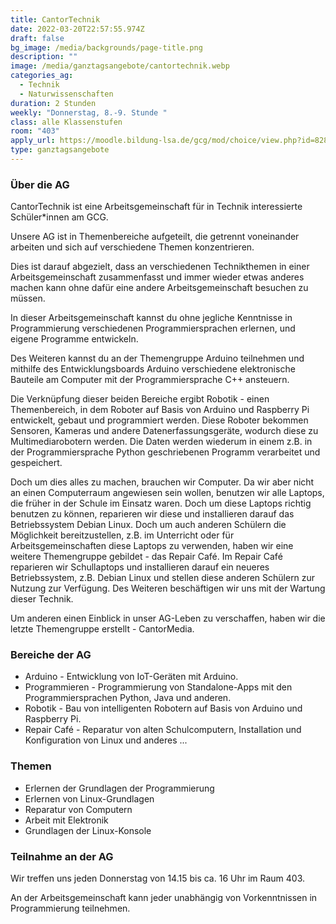 ```yaml
---
title: CantorTechnik
date: 2022-03-20T22:57:55.974Z
draft: false
bg_image: /media/backgrounds/page-title.png
description: ""
image: /media/ganztagsangebote/cantortechnik.webp
categories_ag:
  - Technik
  - Naturwissenschaften
duration: 2 Stunden
weekly: "Donnerstag, 8.-9. Stunde "
class: alle Klassenstufen
room: "403"
apply_url: https://moodle.bildung-lsa.de/gcg/mod/choice/view.php?id=828
type: ganztagsangebote
---
```

### Über die AG

CantorTechnik ist eine Arbeitsgemeinschaft für in Technik interessierte Schüler*innen am GCG.

Unsere AG ist in Themenbereiche aufgeteilt, die getrennt voneinander arbeiten und sich auf verschiedene Themen konzentrieren.

Dies ist darauf abgezielt, dass an verschiedenen Technikthemen in einer Arbeitsgemeinschaft zusammenfasst und immer wieder etwas anderes machen kann ohne dafür eine andere Arbeitsgemeinschaft besuchen zu müssen.

In dieser Arbeitsgemeinschaft kannst du ohne jegliche Kenntnisse in Programmierung verschiedenen Programmiersprachen erlernen, und eigene Programme entwickeln.

Des Weiteren kannst du an der Themengruppe Arduino teilnehmen und mithilfe des Entwicklungsboards Arduino verschiedene elektronische Bauteile am Computer mit der Programmiersprache C++ ansteuern.

Die Verknüpfung dieser beiden Bereiche ergibt Robotik - einen Themenbereich, in dem Roboter auf Basis von Arduino und Raspberry Pi entwickelt, gebaut und programmiert werden. Diese Roboter bekommen Sensoren, Kameras und andere Datenerfassungsgeräte, wodurch diese zu Multimediarobotern werden. Die Daten werden wiederum in einem z.B. in der Programmiersprache Python geschriebenen Programm verarbeitet und gespeichert.

Doch um dies alles zu machen, brauchen wir Computer. Da wir aber nicht an einen Computerraum angewiesen sein wollen, benutzen wir alle Laptops, die früher in der Schule im Einsatz waren. Doch um diese Laptops richtig benutzen zu können, reparieren wir diese und installieren darauf das Betriebssystem Debian Linux. Doch um auch anderen Schülern die Möglichkeit bereitzustellen, z.B. im Unterricht oder für Arbeitsgemeinschaften diese Laptops zu verwenden, haben wir eine weitere Themengruppe gebildet - das Repair Café. Im Repair Café reparieren wir Schullaptops und installieren darauf ein neueres Betriebssystem, z.B. Debian Linux und stellen diese anderen Schülern zur Nutzung zur Verfügung. Des Weiteren beschäftigen wir uns mit der Wartung dieser Technik.

Um anderen einen Einblick in unser AG-Leben zu verschaffen, haben wir die letzte Themengruppe erstellt - CantorMedia.

### Bereiche der AG

- Arduino - Entwicklung von IoT-Geräten mit Arduino.
- Programmieren - Programmierung von Standalone-Apps mit den Programmiersprachen Python, Java und anderen.
- Robotik - Bau von intelligenten Robotern auf Basis von Arduino und Raspberry Pi.
- Repair Café - Reparatur von alten Schulcomputern, Installation und Konfiguration von Linux und anderes ...

### Themen

- Erlernen der Grundlagen der Programmierung
- Erlernen von Linux-Grundlagen
- Reparatur von Computern
- Arbeit mit Elektronik
- Grundlagen der Linux-Konsole

### Teilnahme an der AG

Wir treffen uns jeden Donnerstag von 14.15 bis ca. 16 Uhr im Raum 403.

An der Arbeitsgemeinschaft kann jeder unabhängig von Vorkenntnissen in Programmierung teilnehmen.
